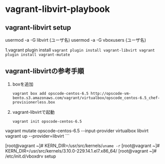 # vagrant-libvirt-playbook

vagrant-libvirt setup
------------------------------------------------------------
usermod -a -G libvirt (ユーザ名)
usermod -a -G vboxusers (ユーザ名)

1.vagrant plugin install
    ```
    vagrant plugin install vagrant-libvirt
    vagrant plugin install vagrant-mutate
    ```

vagrant-libvirtの参考手順
------------------------------------------------------------
1. boxを追加
    ```
    vagrant box add opscode-centos-6.5 http://opscode-vm-bento.s3.amazonaws.com/vagrant/virtualbox/opscode_centos-6.5_chef-provisionerless.box
    ```

2. vagrant-libvirtで起動
    ```
    vagrant init opscode-centos-6.5

vagrant mutate opscode-centos-6.5 --input-provider virtualbox libvirt
    vagrant up --provider=libvirt
    ```

[root@vagrant ~]# KERN_DIR=/usr/src/kernels/`uname -r`
[root@vagrant ~]# KERN_DIR=/usr/src/kernels/3.10.0-229.14.1.el7.x86_64/
[root@vagrant ~]# /etc/init.d/vboxdrv setup
